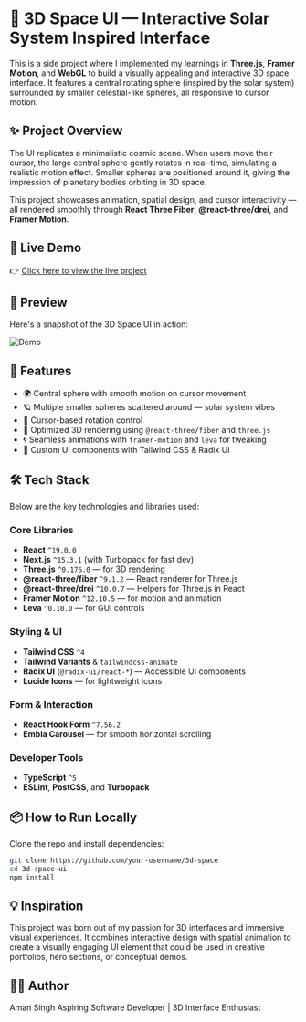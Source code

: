 # 🌌 3D Space UI — Interactive Solar System Inspired Interface

This is a side project where I implemented my learnings in **Three.js**, **Framer Motion**, and **WebGL** to build a visually appealing and interactive 3D space interface. It features a central rotating sphere (inspired by the solar system) surrounded by smaller celestial-like spheres, all responsive to cursor motion.

## ✨ Project Overview

The UI replicates a minimalistic cosmic scene. When users move their cursor, the large central sphere gently rotates in real-time, simulating a realistic motion effect. Smaller spheres are positioned around it, giving the impression of planetary bodies orbiting in 3D space.

This project showcases animation, spatial design, and cursor interactivity — all rendered smoothly through **React Three Fiber**, **@react-three/drei**, and **Framer Motion**.

## 🔗 Live Demo

👉 [Click here to view the live project](https://3d-space-six.vercel.app/)

## 📸 Preview

Here's a snapshot of the 3D Space UI in action:

![Demo](https://github.com/Amansingh0807/amansingh/blob/master/public/demo.png)

## 🚀 Features

- 🌍 Central sphere with smooth motion on cursor movement
- 🪐 Multiple smaller spheres scattered around — solar system vibes
- 🎯 Cursor-based rotation control
- 🧠 Optimized 3D rendering using `@react-three/fiber` and `three.js`
- 🌀 Seamless animations with `framer-motion` and `leva` for tweaking
- 🎨 Custom UI components with Tailwind CSS & Radix UI


## 🛠️ Tech Stack

Below are the key technologies and libraries used:

### Core Libraries
- **React** `^19.0.0`
- **Next.js** `^15.3.1` (with Turbopack for fast dev)
- **Three.js** `^0.176.0` — for 3D rendering
- **@react-three/fiber** `^9.1.2` — React renderer for Three.js
- **@react-three/drei** `^10.0.7` — Helpers for Three.js in React
- **Framer Motion** `^12.10.5` — for motion and animation
- **Leva** `^0.10.0` — for GUI controls

### Styling & UI
- **Tailwind CSS** `^4`
- **Tailwind Variants** & `tailwindcss-animate`
- **Radix UI** (`@radix-ui/react-*`) — Accessible UI components
- **Lucide Icons** — for lightweight icons

### Form & Interaction
- **React Hook Form** `^7.56.2`
- **Embla Carousel** — for smooth horizontal scrolling

### Developer Tools
- **TypeScript** `^5`
- **ESLint**, **PostCSS**, and **Turbopack**

## 📦 How to Run Locally

Clone the repo and install dependencies:

```bash
git clone https://github.com/your-username/3d-space
cd 3d-space-ui
npm install
```


## 💡 Inspiration
This project was born out of my passion for 3D interfaces and immersive visual experiences. It combines interactive design with spatial animation to create a visually engaging UI element that could be used in creative portfolios, hero sections, or conceptual demos.


## 🙋‍♂️ Author
Aman Singh
Aspiring Software Developer | 3D Interface Enthusiast

